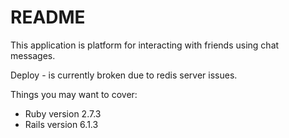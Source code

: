 # README

This application is platform for interacting with friends using chat messages.

Deploy - is currently broken due to redis server issues.

Things you may want to cover:

* Ruby version 2.7.3 
* Rails version 6.1.3
